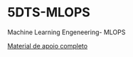 # 5DTS-MLOPS
Machine Learning Engeneering- MLOPS

[Material de apoio completo](https://github.com/anapaulalavieri/5DTS-MLOPS/blob/main/MLOPS_Trabalho_Integrado.ipynb)